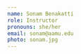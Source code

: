 ```yaml
---
name: Sonam Benakatti
role: Instructor
pronouns: she/her
email: sonam@aamu.edu
photo: sonam.jpg
---
```

